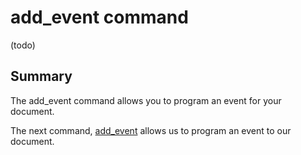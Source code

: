 # add_event command

(todo)


## Summary

The add_event command allows you to program an event for your document.

The next command, [add_event](add_event.md) allows us to program an event to our document.
